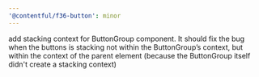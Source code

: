 ```yaml
---
'@contentful/f36-button': minor
---
```


add stacking context for ButtonGroup component. It should fix the bug when the buttons is stacking not within the ButtonGroup’s context, but within the context of the parent element (because the ButtonGroup itself didn't create a stacking context)
